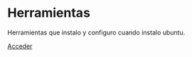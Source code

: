 # Herramientas

Herramientas que instalo y configuro cuando instalo ubuntu.

[Acceder](/ubuntu/terminal)
